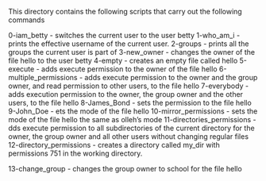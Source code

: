 This directory contains the following scripts that carry out the following commands

0-iam_betty - switches the current user to the user betty
1-who_am_i - prints the effective username of the current user.
2-groups - prints all the groups the current user is part of
3-new_owner - changes the owner of the file hello to the user betty
4-empty - creates an empty file called hello
5-execute - adds execute permission to the owner of the file hello
6-multiple_permissions - adds execute permission to the owner and the group owner, and read permission to other users, to the file hello
7-everybody - adds execution permission to the owner, the group owner and the other users, to the file hello
8-James_Bond - sets the permission to the file hello
9-John_Doe - ets the mode of the file hello
10-mirror_permissions - sets the mode of the file hello the same as olleh’s mode
11-directories_permissions - dds execute permission to all subdirectories of the current directory for the owner, the group owner and all other users without changing regular files
12-directory_permissions - creates a directory called my_dir with permissions 751 in the working directory.

13-change_group - changes the group owner to school for the file hello